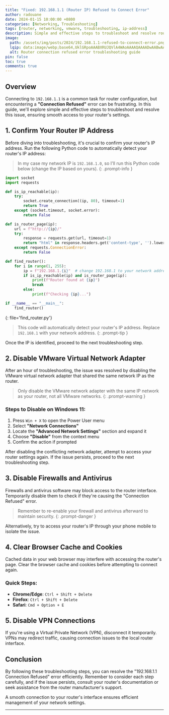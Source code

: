 ```yaml
---
title: "Fixed: 192.168.1.1 (Router IP) Refused to Connect Error"
author: radouane
date: 2024-01-15 10:00:00 +0800
categories: [Networking, Troubleshooting]
tags: [router, networking, vmware, troubleshooting, ip-address]
description: Simple and effective steps to troubleshoot and resolve router connection refused errors, ensuring smooth access to your router's settings.
image:
  path: /assets/img/posts/2024/192.168.1.1-refused-to-connect-error.png
  lqip: data:image/webp;base64,UklGRpoAAABXRUJQVlA4WAoAAAAQAAAADwAABwAAQUxQSDIAAAARL0AmbZurmr57yyIiqE8oiG0bejIYEQTgqiDA9vqnsUSI6H+oAERp2HZ65qP/VIAWAFZQOCBCAAAA8AEAnQEqEAAIAAVAfCWkAALp8sF8rgRgAP7o9FDvMCkMde9PK7euH5M1m6VWoDXf2FkP3BqV0ZYbO6NA/VFIAAAA
  alt: Router connection refused error troubleshooting guide
pin: false
toc: true
comments: true
---
```


## Overview

Connecting to `192.168.1.1` is a common task for router configuration, but encountering a **"Connection Refused"** error can be frustrating. In this guide, we'll explore simple and effective steps to troubleshoot and resolve this issue, ensuring smooth access to your router's settings.

## 1. Confirm Your Router IP Address

Before diving into troubleshooting, it's crucial to confirm your router's IP address. Run the following Python code to automatically detect your router's IP address:

> In my case my network IP is `192.168.1.0`, so I'll run this Python code below (change the IP based on yours).
{: .prompt-info }

```python
import socket
import requests

def is_ip_reachable(ip):
    try:
        socket.create_connection((ip, 80), timeout=1)
        return True
    except (socket.timeout, socket.error):
        return False

def is_router_page(ip):
    url = f"http://{ip}/"
    try:
        response = requests.get(url, timeout=1)
        return "html" in response.headers.get('content-type', '').lower()
    except requests.ConnectionError:
        return False

def find_router():
    for i in range(1, 255):
        ip = f"192.168.1.{i}"  # change 192.168.1 to your network address
        if is_ip_reachable(ip) and is_router_page(ip):
            print(f"Router found at {ip}")
            break
        else:
            print(f"Checking {ip}...")

if __name__ == "__main__":
    find_router()
```
{: file='find_router.py'}

> This code will automatically detect your router's IP address. Replace `192.168.1` with your network address.
{: .prompt-tip }

Once the IP is identified, proceed to the next troubleshooting step.

## 2. Disable VMware Virtual Network Adapter

After an hour of troubleshooting, the issue was resolved by disabling the VMware virtual network adapter that shared the same network IP as the router.

> Only disable the VMware network adapter with the same IP network as your router, not all VMware networks.
{: .prompt-warning }

### Steps to Disable on Windows 11:

1. Press `Win + X` to open the Power User menu
2. Select **"Network Connections"**
3. Locate the **"Advanced Network Settings"** section and expand it
4. Choose **"Disable"** from the context menu
5. Confirm the action if prompted

After disabling the conflicting network adapter, attempt to access your router settings again. If the issue persists, proceed to the next troubleshooting step.

## 3. Disable Firewalls and Antivirus

Firewalls and antivirus software may block access to the router interface. Temporarily disable them to check if they're causing the "Connection Refused" error.

> Remember to re-enable your firewall and antivirus afterward to maintain security.
{: .prompt-danger }

Alternatively, try to access your router's IP through your phone mobile to isolate the issue.

## 4. Clear Browser Cache and Cookies

Cached data in your web browser may interfere with accessing the router's page. Clear the browser cache and cookies before attempting to connect again.

### Quick Steps:
- **Chrome/Edge**: `Ctrl + Shift + Delete`
- **Firefox**: `Ctrl + Shift + Delete`
- **Safari**: `Cmd + Option + E`

## 5. Disable VPN Connections

If you're using a Virtual Private Network (VPN), disconnect it temporarily. VPNs may redirect traffic, causing connection issues to the local router interface.

## Conclusion

By following these troubleshooting steps, you can resolve the "192.168.1.1 Connection Refused" error efficiently. Remember to consider each step carefully, and if the issue persists, consult your router's documentation or seek assistance from the router manufacturer's support.

A smooth connection to your router's interface ensures efficient management of your network settings.

---

